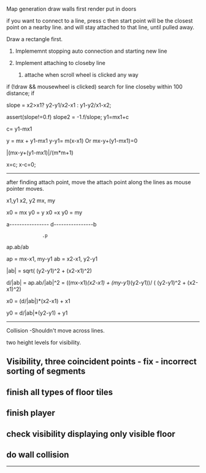 Map generation
	draw walls first
		render
	put in doors

if you want to connect to a line, press c
	then start point will be the closest point on a nearby line. and will stay attached to that line, until pulled away.

Draw a rectangle first.

1. Implememnt stopping auto connection and starting new line

2. Implement attaching to closeby line
	1. attache when scroll wheel is clicked any way


if (!draw && mousewheel is clicked)
	search for line closeby within 100 distance;
	if 


slope = x2>x1? y2-y1/x2-x1 : y1-y2/x1-x2;

assert(slope!=0.f)
	slope2 = -1.f/slope;
y1=mx1+c

c= y1-mx1

y = mx + y1-mx1
y-y1= m(x-x1)
Or
mx-y+(y1-mx1)=0


|(mx-y+(y1-mx1)|/(m*m+1)

x=c;
x-c=0;

-----------------------
after finding attach point, move the attach point along the lines as mouse pointer moves.

x1,y1	x2, y2
	mx, my

x0 = mx
y0 = y
x0 =x
y0 = my

a---------------- d----------------b

                 .p



ap.ab/ab

ap = mx-x1, my-y1
ab = x2-x1, y2-y1 

|ab| = sqrt( (y2-y1)^2 + (x2-x1)^2)


d/|ab| = ap.ab/|ab|^2 = ((mx-x1)*(x2-x1) + (my-y1)*(y2-y1))/ ( (y2-y1)^2 + (x2-x1)^2)

x0 = (d/|ab|)*(x2-x1) + x1

y0 = d/|ab|*(y2-y1) + y1

-----------------------------------------------------------
Collision
-Shouldn't move across lines.

two height levels for visibility.

Visibility, three coincident points - fix - incorrect sorting of segments
--
finish all types of floor tiles
--------------------------------
finish player
-----------------------------
check visibility displaying only visible floor
-----------------------------
do wall collision
--------------------


------------------------
